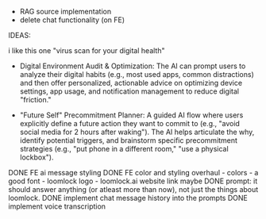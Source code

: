 - RAG source implementation
- delete chat functionality (on FE)



IDEAS:

i like this one "virus scan for your digital health"
- Digital Environment Audit & Optimization: The AI can prompt users to analyze their digital habits (e.g., most used apps, common distractions) and then offer personalized, actionable advice on optimizing device settings, app usage, and notification management to reduce digital "friction."
 
- "Future Self" Precommitment Planner: A guided AI flow where users explicitly define a future action they want to commit to (e.g., "avoid social media for 2 hours after waking"). The AI helps articulate the why, identify potential triggers, and brainstorm specific precommitment strategies (e.g., "put phone in a different room," "use a physical lockbox").



DONE FE ai message styling
DONE FE color and styling overhaul 
    - colors
    - a good font
    - loomlock logo
    - loomlock.ai website link maybe
DONE prompt: it should answer anything (or atleast more than now), not just the things about loomlock.
DONE implement chat message history into the prompts
DONE implement voice transcription



